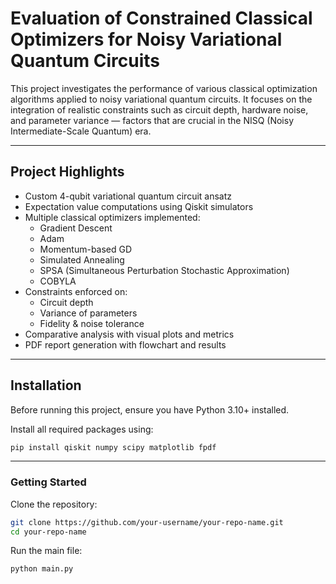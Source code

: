 # Evaluation of Constrained Classical Optimizers for Noisy Variational Quantum Circuits

This project investigates the performance of various classical optimization algorithms applied to noisy variational quantum circuits. It focuses on the integration of realistic constraints such as circuit depth, hardware noise, and parameter variance — factors that are crucial in the NISQ (Noisy Intermediate-Scale Quantum) era.

---

##  Project Highlights

- Custom 4-qubit variational quantum circuit ansatz
- Expectation value computations using Qiskit simulators
- Multiple classical optimizers implemented:
  - Gradient Descent
  - Adam
  - Momentum-based GD
  - Simulated Annealing
  - SPSA (Simultaneous Perturbation Stochastic Approximation)
  - COBYLA
- Constraints enforced on:
  - Circuit depth
  - Variance of parameters
  - Fidelity & noise tolerance
- Comparative analysis with visual plots and metrics
- PDF report generation with flowchart and results

---

##  Installation

Before running this project, ensure you have Python 3.10+ installed.

Install all required packages using:

```bash
pip install qiskit numpy scipy matplotlib fpdf
```
---

###  Getting Started

Clone the repository:

```bash
git clone https://github.com/your-username/your-repo-name.git
cd your-repo-name
```
Run the main file:
```bash
python main.py
```
